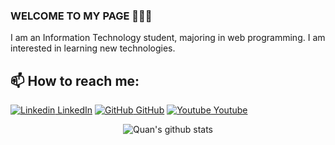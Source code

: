 ### WELCOME TO MY PAGE 👋👋👋
I am an Information Technology student, majoring in web programming. I am interested in learning new technologies.<br>
## 📫 How to reach me: 

[![Linkedin](https://i.stack.imgur.com/gVE0j.png) LinkedIn](https://www.linkedin.com/in/vietnguyen-tum/) [![GitHub](https://i.stack.imgur.com/tskMh.png) GitHub](https://github.com/uvipen/) [![Youtube](https://github.com/uvipen/introduction/blob/main/Youtube.png) Youtube](https://www.youtube.com/channel/UC66_4puPl1OFS3YAeZ7tRdw)


<div align="center">
  <img src="https://github-readme-stats-git-masterrstaa-rickstaa.vercel.app/api?username=Quantaphocpython&show_icons=true&theme=tokyonight&hide=contribs,prs,issues" alt="Quan's github stats" />
</div>




